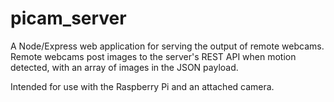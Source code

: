 # picam_server

A Node/Express web application for serving the output of remote webcams. Remote webcams post images to the server's REST API when motion detected, with an array of images in the JSON payload.

Intended for use with the Raspberry Pi and an attached camera.
